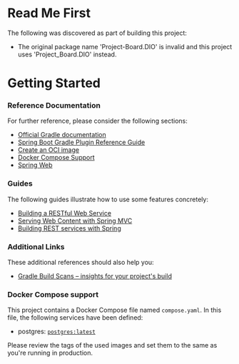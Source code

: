 # Read Me First
The following was discovered as part of building this project:

* The original package name 'Project-Board.DIO' is invalid and this project uses 'Project_Board.DIO' instead.

# Getting Started

### Reference Documentation
For further reference, please consider the following sections:

* [Official Gradle documentation](https://docs.gradle.org)
* [Spring Boot Gradle Plugin Reference Guide](https://docs.spring.io/spring-boot/3.5.0-SNAPSHOT/gradle-plugin)
* [Create an OCI image](https://docs.spring.io/spring-boot/3.5.0-SNAPSHOT/gradle-plugin/packaging-oci-image.html)
* [Docker Compose Support](https://docs.spring.io/spring-boot/3.5.0-SNAPSHOT/reference/features/dev-services.html#features.dev-services.docker-compose)
* [Spring Web](https://docs.spring.io/spring-boot/3.5.0-SNAPSHOT/reference/web/servlet.html)

### Guides
The following guides illustrate how to use some features concretely:

* [Building a RESTful Web Service](https://spring.io/guides/gs/rest-service/)
* [Serving Web Content with Spring MVC](https://spring.io/guides/gs/serving-web-content/)
* [Building REST services with Spring](https://spring.io/guides/tutorials/rest/)

### Additional Links
These additional references should also help you:

* [Gradle Build Scans – insights for your project's build](https://scans.gradle.com#gradle)

### Docker Compose support
This project contains a Docker Compose file named `compose.yaml`.
In this file, the following services have been defined:

* postgres: [`postgres:latest`](https://hub.docker.com/_/postgres)

Please review the tags of the used images and set them to the same as you're running in production.

